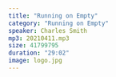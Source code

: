 ```yaml
---
title: "Running on Empty"
category: "Running on Empty"
speaker: Charles Smith
mp3: 20210411.mp3
size: 41799795
duration: "29:02"
image: logo.jpg
---
```

